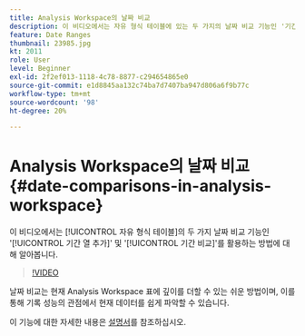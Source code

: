 ```yaml
---
title: Analysis Workspace의 날짜 비교
description: 이 비디오에서는 자유 형식 테이블에 있는 두 가지의 날짜 비교 기능인 '기간 열 추가' 및 '기간 비교'를 활용하는 방법에 대해 알아봅니다.
feature: Date Ranges
thumbnail: 23985.jpg
kt: 2011
role: User
level: Beginner
exl-id: 2f2ef013-1118-4c78-8877-c294654865e0
source-git-commit: e1d8845aa132c74ba7d7407ba947d806a6f9b77c
workflow-type: tm+mt
source-wordcount: '98'
ht-degree: 20%

---
```


# Analysis Workspace의 날짜 비교 {#date-comparisons-in-analysis-workspace}

이 비디오에서는 [!UICONTROL 자유 형식 테이블]의 두 가지 날짜 비교 기능인 &#39;[!UICONTROL 기간 열 추가]&#39; 및 &#39;[!UICONTROL 기간 비교]&#39;를 활용하는 방법에 대해 알아봅니다.

>[!VIDEO](https://video.tv.adobe.com/v/23985/?quality=12&learn=on)

날짜 비교는 현재 Analysis Workspace 표에 깊이를 더할 수 있는 쉬운 방법이며, 이를 통해 기록 성능의 관점에서 현재 데이터를 쉽게 파악할 수 있습니다.

이 기능에 대한 자세한 내용은 [설명서](https://experienceleague.adobe.com/en/docs/analytics/analyze/analysis-workspace/components/calendar-date-ranges/time-comparison)를 참조하십시오.
